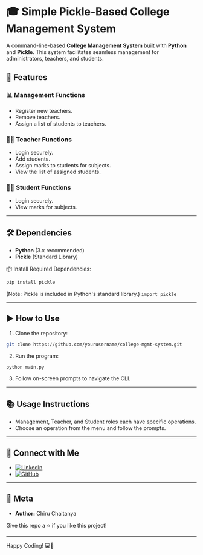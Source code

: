# 🎓 Simple Pickle-Based College Management System

A command-line-based **College Management System** built with **Python** and **Pickle**. This system facilitates seamless management for administrators, teachers, and students.

## 🚀 Features

### 📊 **Management Functions**
- Register new teachers.
- Remove teachers.
- Assign a list of students to teachers.

### 👩‍🏫 **Teacher Functions**
- Login securely.
- Add students.
- Assign marks to students for subjects.
- View the list of assigned students.

### 🧑‍🎓 **Student Functions**
- Login securely.
- View marks for subjects.

---

## 🛠️ **Dependencies**
- **Python** (3.x recommended)
- **Pickle** (Standard Library)

📦 Install Required Dependencies:
```bash
pip install pickle
```
(Note: Pickle is included in Python's standard library.) `import pickle`

---

## ▶️ **How to Use**
1. Clone the repository:
```bash
git clone https://github.com/yourusername/college-mgmt-system.git
```
2. Run the program:
```bash
python main.py
```
3. Follow on-screen prompts to navigate the CLI.

---

## 📚 **Usage Instructions**
- Management, Teacher, and Student roles each have specific operations.
- Choose an operation from the menu and follow the prompts.

---

## 🤝 **Connect with Me**
- [![LinkedIn](https://img.shields.io/badge/LinkedIn-Profile-blue)](https://www.linkedin.com/in/yourprofile)
- [![GitHub](https://img.shields.io/badge/GitHub-Profile-green)](https://github.com/yourusername)

---

## 📝 **Meta**
- **Author:** Chiru Chaitanya
  


Give this repo a ⭐️ if you like this project!

---

Happy Coding! 💻🎯
